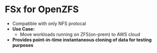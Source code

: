 
# FSx for OpenZFS

- Compatible with only NFS protocal
- **Use Case:**
	- Move workloads running on ZFS(on-prem) to AWS cloud
- **Provides point-in-time instantaneous cloning of data for testing purposes**
